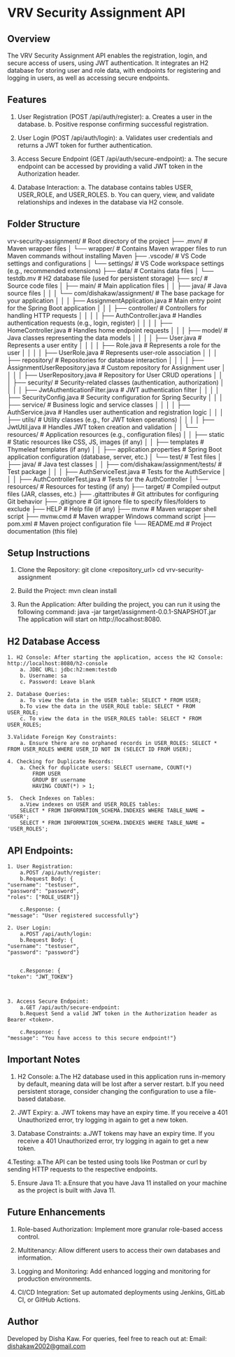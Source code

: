# VRV Security Assignment API

## Overview
The VRV Security Assignment API enables the registration, login, and secure access of users, using JWT authentication. It integrates an H2 database for storing user and role data, with endpoints for registering and logging in users, as well as accessing secure endpoints.

## Features
1. User Registration (POST /api/auth/register):
	a. Creates a user in the database.
	b. Positive response confirming successful registration.

2. User Login (POST /api/auth/login):
	a. Validates user credentials and returns a JWT token for further authentication.

3. Access Secure Endpoint (GET /api/auth/secure-endpoint):
	a. The secure endpoint can be accessed by providing a valid JWT token in the Authorization header.

4. Database Interaction:
	a. The database contains tables USER, USER_ROLE, and USER_ROLES.
	b. You can query, view, and validate relationships and indexes in the database via H2 console.


## Folder Structure
vrv-security-assignment/             # Root directory of the project
├── .mvn/                           # Maven wrapper files
│   └── wrapper/                    # Contains Maven wrapper files to run Maven commands without installing Maven
├── .vscode/                         # VS Code settings and configurations
│   └── settings/                    # VS Code workspace settings (e.g., recommended extensions)
├── data/                            # Contains data files
│   └── testdb.mv                    # H2 database file (used for persistent storage)
├── src/                             # Source code files
│   ├── main/                        # Main application files
│   │   ├── java/                    # Java source files
│   │   │   └── com/dishakaw/assignment/    # The base package for your application
│   │   │       ├── AssignmentApplication.java    # Main entry point for the Spring Boot application
│   │   │       ├── controller/              # Controllers for handling HTTP requests
│   │   │       │   ├── AuthController.java    # Handles authentication requests (e.g., login, register)
│   │   │       │   ├── HomeController.java   # Handles home endpoint requests
│   │   │       ├── model/                   # Java classes representing the data models
│   │   │       │   ├── User.java            # Represents a user entity
│   │   │       │   ├── Role.java            # Represents a role for the user
│   │   │       │   ├── UserRole.java        # Represents user-role association
│   │   │       ├── repository/              # Repositories for database interaction
│   │   │       │   ├── AssignmentUserRepository.java  # Custom repository for Assignment user
│   │   │       │   ├── UserRepository.java  # Repository for User CRUD operations
│   │   │       ├── security/                # Security-related classes (authentication, authorization)
│   │   │       │   ├── JwtAuthenticationFilter.java  # JWT authentication filter
│   │   │       │   ├── SecurityConfig.java   # Security configuration for Spring Security
│   │   │       ├── service/                 # Business logic and service classes
│   │   │       │   ├── AuthService.java     # Handles user authentication and registration logic
│   │   │       ├── utils/                   # Utility classes (e.g., for JWT token operations)
│   │   │       │   ├── JwtUtil.java         # Handles JWT token creation and validation
│   │   └── resources/                      # Application resources (e.g., configuration files)
│   │       ├── static                      # Static resources like CSS, JS, images (if any)
│   │       ├── templates                   # Thymeleaf templates (if any)
│   │       ├── application.properties      # Spring Boot application configuration (database, server, etc.)
│   └── test/                             # Test files
│       ├── java/                         # Java test classes
│       │   ├── com/dishakaw/assignment/tests/  # Test package
│       │   │   ├── AuthServiceTest.java    # Tests for the AuthService
│       │   │   ├── AuthControllerTest.java # Tests for the AuthController
│       └── resources/                     # Resources for testing (if any)
├── target/                            # Compiled output files (JAR, classes, etc.)
├── .gitattributes                     # Git attributes for configuring Git behavior
├── .gitignore                         # Git ignore file to specify files/folders to exclude
├── HELP                                # Help file (if any)
├── mvnw                                # Maven wrapper shell script
├── mvnw.cmd                            # Maven wrapper Windows command script
├── pom.xml                             # Maven project configuration file
└── README.md                           # Project documentation (this file)


## Setup Instructions
1. Clone the Repository:
	git clone <repository_url>
	cd vrv-security-assignment
	
2. Build the Project:
	mvn clean install

3. Run the Application: After building the project, you can run it using the following command:
	java -jar target/assignment-0.0.1-SNAPSHOT.jar
	The application will start on http://localhost:8080.


## H2 Database Access
	1. H2 Console: After starting the application, access the H2 Console:
	http://localhost:8080/h2-console
		a. JDBC URL: jdbc:h2:mem:testdb
		b. Username: sa
		c. Password: Leave blank

	2. Database Queries: 
		a. To view the data in the USER table: SELECT * FROM USER;
		b.To view the data in the USER_ROLE table: SELECT * FROM USER_ROLE;
		c. To view the data in the USER_ROLES table: SELECT * FROM USER_ROLES;

	3.Validate Foreign Key Constraints:
		a. Ensure there are no orphaned records in USER_ROLES: SELECT * FROM USER_ROLES WHERE USER_ID NOT IN (SELECT ID FROM USER);

	4. Checking for Duplicate Records:
		a. Check for duplicate users: SELECT username, COUNT(*) 
			FROM USER 
			GROUP BY username 
			HAVING COUNT(*) > 1;

	5.  Check Indexes on Tables:
		a.View indexes on USER and USER_ROLES tables:
		SELECT * FROM INFORMATION_SCHEMA.INDEXES WHERE TABLE_NAME = 'USER';
		SELECT * FROM INFORMATION_SCHEMA.INDEXES WHERE TABLE_NAME = 'USER_ROLES';


## API Endpoints:
	1. User Registration:
		a.POST /api/auth/register:
		b.Request Body: {
    "username": "testuser",
    "password": "password",
    "roles": ["ROLE_USER"]}

		c.Response: {
    "message": "User registered successfully"}

	2. User Login:
		a.POST /api/auth/login:
		b.Request Body: {
    "username": "testuser",
    "password": "password"}


		c.Response: {
    "token": "JWT_TOKEN"}



	3. Access Secure Endpoint:
		a.GET /api/auth/secure-endpoint:
		b.Request Send a valid JWT token in the Authorization header as Bearer <token>.

		c.Response: {
    "message": "You have access to this secure endpoint!"}


## Important Notes
1. H2 Console:
	a.The H2 database used in this application runs in-memory by default, meaning data will be lost after a server restart.
	b.If you need persistent storage, consider changing the configuration to use a file-based database.

2. JWT Expiry:
	a. JWT tokens may have an expiry time. If you receive a 401 Unauthorized error, try logging in again to get a new token.

3. Database Constraints:
	a.JWT tokens may have an expiry time. If you receive a 401 Unauthorized error, try logging in again to get a new token.

4.Testing:
	a.The API can be tested using tools like Postman or curl by sending HTTP requests to the respective endpoints.

5. Ensure Java 11:
	a.Ensure that you have Java 11 installed on your machine as the project is built with Java 11.


## Future Enhancements
1. Role-based Authorization:
	Implement more granular role-based access control.

2. Multitenancy:
Allow different users to access their own databases and information.

3. Logging and Monitoring:
Add enhanced logging and monitoring for production environments.

4. CI/CD Integration:
Set up automated deployments using Jenkins, GitLab CI, or GitHub Actions.



## Author
Developed by Disha Kaw.
For queries, feel free to reach out at:
Email: dishakaw2002@gmail.com
